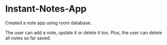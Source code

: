 # Instant-Notes-App
Created a note app using room database.

The user can add a note, update it or delete it too. Plus, the user can delete all notes so far saved.
